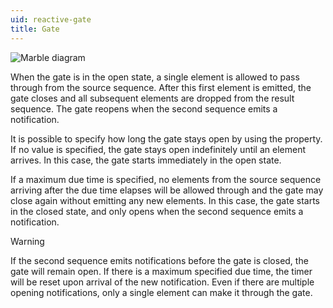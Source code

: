 ```yaml
---
uid: reactive-gate
title: Gate
---
```


![Marble diagram](~/images/reactive-gate.svg)

When the gate is in the open state, a single element is allowed to pass through from the source sequence. After this first element is emitted, the gate closes and all subsequent elements are dropped from the result sequence. The gate reopens when the second sequence emits a notification. 

It is possible to specify how long the gate stays open by using the <xref href="Bonsai.Reactive.Gate.DueTime"/> property. If no value is specified, the gate stays open indefinitely until an element arrives. In this case, the gate starts immediately in the open state.

If a maximum due time is specified, no elements from the source sequence arriving after the due time elapses will be allowed through and the gate may close again without emitting any new elements. In this case, the gate starts in the closed state, and only opens when the second sequence emits a notification.

> [!Warning]
> If the second sequence emits notifications before the gate is closed, the gate will remain open. If there is a maximum specified due time, the timer will be reset upon arrival of the new notification. Even if there are multiple opening notifications, only a single element can make it through the gate.
